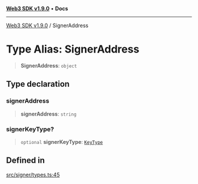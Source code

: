 [**Web3 SDK v1.9.0**](../README.md) • **Docs**

***

[Web3 SDK v1.9.0](../globals.md) / SignerAddress

# Type Alias: SignerAddress

> **SignerAddress**: `object`

## Type declaration

### signerAddress

> **signerAddress**: `string`

### signerKeyType?

> `optional` **signerKeyType**: [`KeyType`](KeyType.md)

## Defined in

[src/signer/types.ts:45](https://github.com/Mystic-Nayy/alephium-web3/blob/c1afd789a197ce5fe21f08c2965942090157c33d/packages/web3/src/signer/types.ts#L45)
